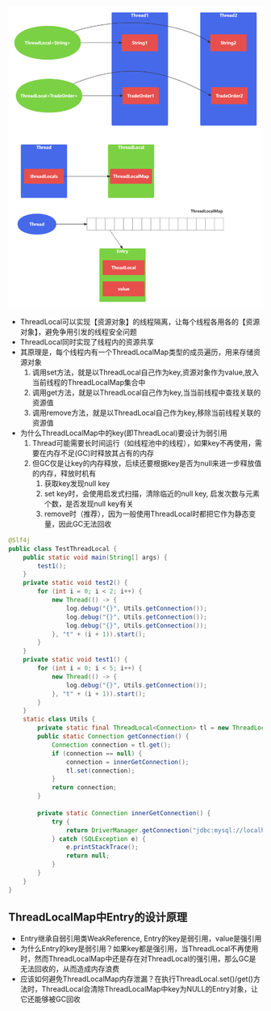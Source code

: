 ![](./images/ThreadLocal.png)

- ThreadLocal可以实现【资源对象】的线程隔离，让每个线程各用各的【资源对象】，避免争用引发的线程安全问题
- ThreadLocal同时实现了线程内的资源共享
- 其原理是，每个线程内有一个ThreadLocalMap类型的成员遍历，用来存储资源对象
  1. 调用set方法，就是以ThreadLocal自己作为key,资源对象作为value,放入当前线程的ThreadLocalMap集合中
  2. 调用get方法，就是以ThreadLocal自己作为key,当当前线程中查找关联的资源值
  3. 调用remove方法，就是以ThreadLocal自己作为key,移除当前线程关联的资源值
- 为什么ThreadLocalMap中的key(即ThreadLocal)要设计为弱引用
  1. Thread可能需要长时间运行（如线程池中的线程），如果key不再使用，需要在内存不足(GC)时释放其占有的内存
  2. 但GC仅是让key的内存释放，后续还要根据key是否为null来进一步释放值的内存，释放时机有
     1. 获取key发现null key
     2. set key时，会使用启发式扫描，清除临近的null key, 启发次数与元素个数，是否发现null key有关
     3. remove时（推荐），因为一般使用ThreadLocal时都把它作为静态变量，因此GC无法回收

```java
@Slf4j
public class TestThreadLocal {
    public static void main(String[] args) {
        test1();
    }
    private static void test2() {
        for (int i = 0; i < 2; i++) {
            new Thread(() -> {
                log.debug("{}", Utils.getConnection());
                log.debug("{}", Utils.getConnection());
                log.debug("{}", Utils.getConnection());
            }, "t" + (i + 1)).start();
        }
    }
    private static void test1() {
        for (int i = 0; i < 5; i++) {
            new Thread(() -> {
                log.debug("{}", Utils.getConnection());
            }, "t" + (i + 1)).start();
        }
    }
    static class Utils {
        private static final ThreadLocal<Connection> tl = new ThreadLocal<>();
        public static Connection getConnection() {
            Connection connection = tl.get();
            if (connection == null) {
                connection = innerGetConnection();
                tl.set(connection);
            }
            return connection;
        }

        private static Connection innerGetConnection() {
            try {
                return DriverManager.getConnection("jdbc:mysql://localhost:3306/mysql?useSSL=false", "root", "123456");
            } catch (SQLException e) {
                e.printStackTrace();
                return null;
            }
        }
    }
}
```

## ThreadLocalMap中Entry的设计原理

- Entry继承自弱引用类WeakReference, Entry的key是弱引用，value是强引用
- 为什么Entry的key是弱引用？如果key都是强引用，当ThreadLocal不再使用时，然而ThreadLocalMap中还是存在对ThreadLocal的强引用，那么GC是无法回收的，从而造成内存浪费
- 应该如何避免ThreadLocalMap内存泄漏？在执行ThreadLocal.set()/get()方法时，ThreadLocal会清除ThreadLocalMap中key为NULL的Entry对象，让它还能够被GC回收
